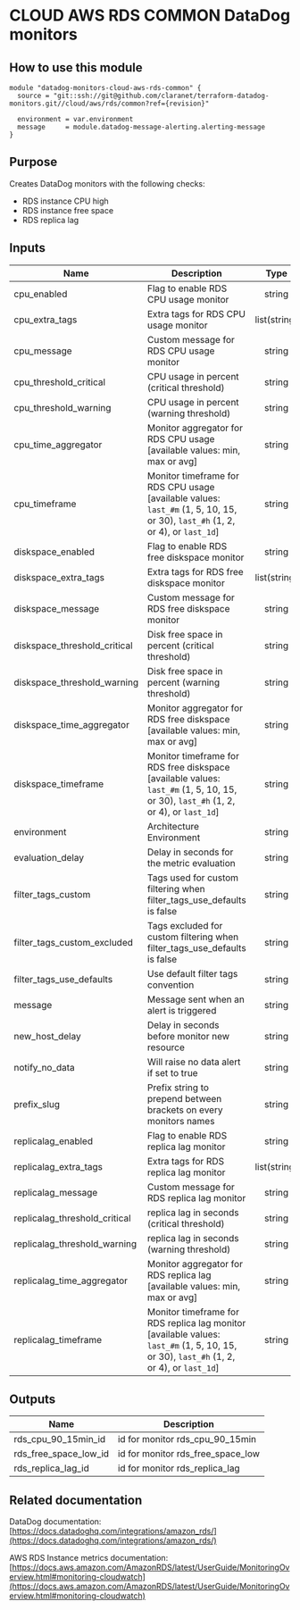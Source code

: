 # CLOUD AWS RDS COMMON DataDog monitors

## How to use this module

```
module "datadog-monitors-cloud-aws-rds-common" {
  source = "git::ssh://git@github.com/claranet/terraform-datadog-monitors.git//cloud/aws/rds/common?ref={revision}"

  environment = var.environment
  message     = module.datadog-message-alerting.alerting-message
}

```

## Purpose

Creates DataDog monitors with the following checks:

- RDS instance CPU high
- RDS instance free space
- RDS replica lag

## Inputs

| Name | Description | Type | Default | Required |
|------|-------------|:----:|:-----:|:-----:|
| cpu\_enabled | Flag to enable RDS CPU usage monitor | string | `"true"` | no |
| cpu\_extra\_tags | Extra tags for RDS CPU usage monitor | list(string) | `[]` | no |
| cpu\_message | Custom message for RDS CPU usage monitor | string | `""` | no |
| cpu\_threshold\_critical | CPU usage in percent (critical threshold) | string | `"90"` | no |
| cpu\_threshold\_warning | CPU usage in percent (warning threshold) | string | `"80"` | no |
| cpu\_time\_aggregator | Monitor aggregator for RDS CPU usage [available values: min, max or avg] | string | `"min"` | no |
| cpu\_timeframe | Monitor timeframe for RDS CPU usage [available values: `last_#m` (1, 5, 10, 15, or 30), `last_#h` (1, 2, or 4), or `last_1d`] | string | `"last_15m"` | no |
| diskspace\_enabled | Flag to enable RDS free diskspace monitor | string | `"true"` | no |
| diskspace\_extra\_tags | Extra tags for RDS free diskspace monitor | list(string) | `[]` | no |
| diskspace\_message | Custom message for RDS free diskspace monitor | string | `""` | no |
| diskspace\_threshold\_critical | Disk free space in percent (critical threshold) | string | `"10"` | no |
| diskspace\_threshold\_warning | Disk free space in percent (warning threshold) | string | `"20"` | no |
| diskspace\_time\_aggregator | Monitor aggregator for RDS free diskspace [available values: min, max or avg] | string | `"min"` | no |
| diskspace\_timeframe | Monitor timeframe for RDS free diskspace [available values: `last_#m` (1, 5, 10, 15, or 30), `last_#h` (1, 2, or 4), or `last_1d`] | string | `"last_15m"` | no |
| environment | Architecture Environment | string | n/a | yes |
| evaluation\_delay | Delay in seconds for the metric evaluation | string | `"900"` | no |
| filter\_tags\_custom | Tags used for custom filtering when filter_tags_use_defaults is false | string | `"*"` | no |
| filter\_tags\_custom\_excluded | Tags excluded for custom filtering when filter_tags_use_defaults is false | string | `""` | no |
| filter\_tags\_use\_defaults | Use default filter tags convention | string | `"true"` | no |
| message | Message sent when an alert is triggered | string | n/a | yes |
| new\_host\_delay | Delay in seconds before monitor new resource | string | `"300"` | no |
| notify\_no\_data | Will raise no data alert if set to true | string | `"true"` | no |
| prefix\_slug | Prefix string to prepend between brackets on every monitors names | string | `""` | no |
| replicalag\_enabled | Flag to enable RDS replica lag monitor | string | `"true"` | no |
| replicalag\_extra\_tags | Extra tags for RDS replica lag monitor | list(string) | `[]` | no |
| replicalag\_message | Custom message for RDS replica lag monitor | string | `""` | no |
| replicalag\_threshold\_critical | replica lag in seconds (critical threshold) | string | `"300"` | no |
| replicalag\_threshold\_warning | replica lag in seconds (warning threshold) | string | `"200"` | no |
| replicalag\_time\_aggregator | Monitor aggregator for RDS replica lag [available values: min, max or avg] | string | `"min"` | no |
| replicalag\_timeframe | Monitor timeframe for RDS replica lag monitor [available values: `last_#m` (1, 5, 10, 15, or 30), `last_#h` (1, 2, or 4), or `last_1d`] | string | `"last_5m"` | no |

## Outputs

| Name | Description |
|------|-------------|
| rds\_cpu\_90\_15min\_id | id for monitor rds_cpu_90_15min |
| rds\_free\_space\_low\_id | id for monitor rds_free_space_low |
| rds\_replica\_lag\_id | id for monitor rds_replica_lag |

## Related documentation

DataDog documentation: [https://docs.datadoghq.com/integrations/amazon_rds/](https://docs.datadoghq.com/integrations/amazon_rds/)

AWS RDS Instance metrics documentation: [https://docs.aws.amazon.com/AmazonRDS/latest/UserGuide/MonitoringOverview.html#monitoring-cloudwatch](https://docs.aws.amazon.com/AmazonRDS/latest/UserGuide/MonitoringOverview.html#monitoring-cloudwatch)
